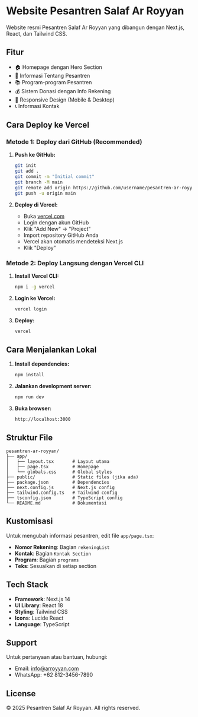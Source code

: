 # Website Pesantren Salaf Ar Royyan

Website resmi Pesantren Salaf Ar Royyan yang dibangun dengan Next.js, React, dan Tailwind CSS.

## Fitur

- 🏠 Homepage dengan Hero Section
- 📖 Informasi Tentang Pesantren
- 📚 Program-program Pesantren
- 💰 Sistem Donasi dengan Info Rekening
- 📱 Responsive Design (Mobile & Desktop)
- 📞 Informasi Kontak

## Cara Deploy ke Vercel

### Metode 1: Deploy dari GitHub (Recommended)

1. **Push ke GitHub:**
   ```bash
   git init
   git add .
   git commit -m "Initial commit"
   git branch -M main
   git remote add origin https://github.com/username/pesantren-ar-royyan.git
   git push -u origin main
   ```

2. **Deploy di Vercel:**
   - Buka [vercel.com](https://vercel.com)
   - Login dengan akun GitHub
   - Klik "Add New" → "Project"
   - Import repository GitHub Anda
   - Vercel akan otomatis mendeteksi Next.js
   - Klik "Deploy"

### Metode 2: Deploy Langsung dengan Vercel CLI

1. **Install Vercel CLI:**
   ```bash
   npm i -g vercel
   ```

2. **Login ke Vercel:**
   ```bash
   vercel login
   ```

3. **Deploy:**
   ```bash
   vercel
   ```

## Cara Menjalankan Lokal

1. **Install dependencies:**
   ```bash
   npm install
   ```

2. **Jalankan development server:**
   ```bash
   npm run dev
   ```

3. **Buka browser:**
   ```
   http://localhost:3000
   ```

## Struktur File

```
pesantren-ar-royyan/
├── app/
│   ├── layout.tsx       # Layout utama
│   ├── page.tsx         # Homepage
│   └── globals.css      # Global styles
├── public/              # Static files (jika ada)
├── package.json         # Dependencies
├── next.config.js       # Next.js config
├── tailwind.config.ts   # Tailwind config
├── tsconfig.json        # TypeScript config
└── README.md            # Dokumentasi
```

## Kustomisasi

Untuk mengubah informasi pesantren, edit file `app/page.tsx`:

- **Nomor Rekening**: Bagian `rekeningList`
- **Kontak**: Bagian `Kontak Section`
- **Program**: Bagian `programs`
- **Teks**: Sesuaikan di setiap section

## Tech Stack

- **Framework**: Next.js 14
- **UI Library**: React 18
- **Styling**: Tailwind CSS
- **Icons**: Lucide React
- **Language**: TypeScript

## Support

Untuk pertanyaan atau bantuan, hubungi:
- Email: info@arroyyan.com
- WhatsApp: +62 812-3456-7890

## License

© 2025 Pesantren Salaf Ar Royyan. All rights reserved.
